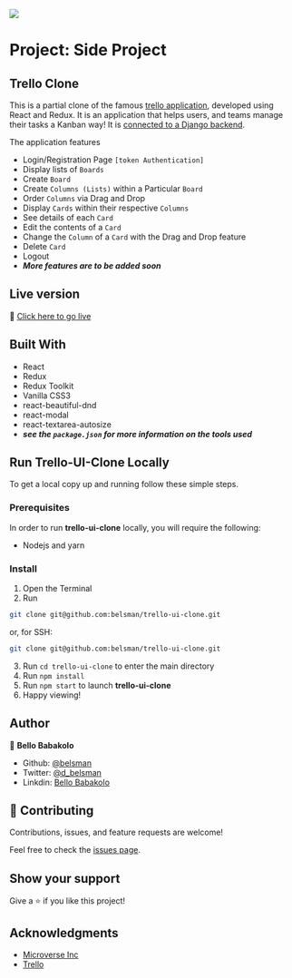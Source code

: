 ![](https://img.shields.io/badge/Microverse-blueviolet)

# Project: Side Project
## Trello Clone

This is a partial clone of the famous [trello application](https://trello.com/), developed using React and Redux. It is an application that helps users, and teams manage their tasks a Kanban way! It is [connected to a Django backend](https://github.com/belsman/Tasks-Tracker-API).

The application features
- Login/Registration Page ```[token Authentication]```
- Display lists of ```Boards```
- Create ```Board```
- Create ```Columns (Lists)``` within a Particular ```Board```
- Order ```Columns``` via Drag and Drop
- Display ```Cards``` within their respective ```Columns```
- See details of each ```Card```
- Edit the contents of a ```Card```
- Change the ```Column``` of a ```Card``` with the Drag and Drop feature
- Delete ```Card```
- Logout
- ***More features are to be added soon***

## Live version

🔗 [Click here to go live]()

## Built With

- React
- Redux
- Redux Toolkit
- Vanilla CSS3
- react-beautiful-dnd
- react-modal
- react-textarea-autosize
- ***see the ```package.json``` for more information on the tools used***

## Run Trello-UI-Clone Locally

To get a local copy up and running follow these simple steps.

### Prerequisites

In order to run **trello-ui-clone** locally, you will require the following:
- Nodejs and yarn

### Install

1) Open the Terminal
2) Run

```sh
git clone git@github.com:belsman/trello-ui-clone.git
```

or, for SSH:

```sh
git clone git@github.com:belsman/trello-ui-clone.git
```

3) Run ```cd trello-ui-clone``` to enter the main directory
4) Run ```npm install```
5) Run `npm start` to launch **trello-ui-clone**
6) Happy viewing!

## Author

👤 **Bello Babakolo**

- Github: [@belsman](https://github.com/belsman)
- Twitter: [@d_belsman](https://twitter.com/d_belsman)
- Linkdin: [Bello Babakolo](https://www.linkedin.com/in/bello-babakolo-b23b17145/)


## 🤝 Contributing

Contributions, issues, and feature requests are welcome!

Feel free to check the [issues page](issues/).

## Show your support

Give a ⭐️ if you like this project!

## Acknowledgments

- [Microverse Inc](https://www.microverse.org/)
- [Trello](https://trello.com/)

